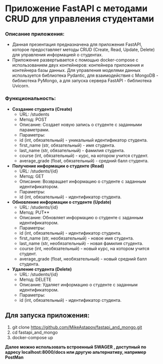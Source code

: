 # Приложение FastAPI с методами CRUD для управления студентами

### Описание приложения:
- Данная презентация предназначена для приложения FastAPI, которое предоставляет методы CRUD (Create, Read, Update, Delete) для управления информацией о студентах.  
- Приложение развертывается с помощью docker-compose с использованием двух контейнеров: контейнера приложения и контейнера базы данных.   Для управления моделями данных используется библиотека Pydantic, для взаимодействия с MongoDB - библиотека PyMongo, а для запуска сервера FastAPI - библиотека Uvicorn.

### Функциональность:
- **Создание студента (Create)**
     - URL: /students
     - Метод: POST
     - Описание: Создает новую запись о студенте с заданными параметрами.
     - Параметры:
     - id (int, обязательный) - уникальный идентификатор студента.
     - first_name (str, обязательный) - имя студента.
     - last_name (str, обязательный) - фамилия студента.
     - course (int, обязательный) - курс, на котором учится студент.
     - average_grade (float, обязательный) - средний балл студента.
- **Получение информации о студенте (Read)**  
     - URL: /students/{id}
     - Метод: GET
     - Описание: Возвращает информацию о студенте с заданным идентификатором.
     - Параметры:
     - id (int, обязательный) - идентификатор студента.
- **Обновление информации о студенте (Update)**
     - URL: /students/{id}
     - Метод: PUT**
     - Описание: Обновляет информацию о студенте с заданным идентификатором.
     - Параметры:
     - id (int, обязательный) - идентификатор студента.
     - first_name (str, необязательный) - новое имя студента.
     - last_name (str, необязательный) - новая фамилия студента.
     - course (int, необязательный) - новый курс, на котором учится студент.
     - average_grade (float, необязательный) - новый средний балл студента.
- **Удаление студента (Delete)**
     - URL: /students/{id}
     - Метод: DELETE
     - Описание: Удаляет информацию о студенте с заданным идентификатором.
     - Параметры:
     - id (int, обязательный) - идентификатор студента.
## Для запуска приложения:  
1. git clone https://github.com/MikeAstapov/fastapi_and_mongo.git
2. cd fastapi_and_mongo
3. docker-compose up

**Далее можно использовать встроенный SWAGER , доступный по адресу localhost:8000/docs или другую альтернативу, например PostMan**
